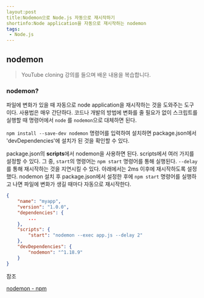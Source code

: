 ```yaml
---
layout:post
title:Nodemon으로 Node.js 자동으로 재시작하기
shortinfo:Node application을 자동으로 재시작하는 nodemon
tags:
 - Node.js
---
```




## nodemon

> YouTube cloning 강의를 들으며 배운 내용을 복습합니다.



### nodemon?

파일에 변화가 있을 때 자동으로 node application을 재시작하는 것을 도와주는 도구이다. 사용법은 매우 간단하다. 코드나 개발의 방법에 변화를 줄 필요가 없이 스크립트를 실행할 때 명령어에서  `node` 를 `nodemon`으로 대체하면 된다.  

 `npm install --save-dev nodemon`  명령어를 입력하여 설치하면  package.json에서 'devDependencies'에 설치가 된 것을 확인할 수 있다. 



package.json의 **scripts**에서 nodemon을 사용하면 된다. scripts에서 여러 가지를 설정할 수 있다. 그 중, `start`의 명령어는 `npm start` 명령어를 통해 실행된다.  `--delay` 를 통해 재시작하는 것을 지연시킬 수 있다. 아래에서는 2ms 이후에 재시작하도록 설정했다. nodemon 설치 후 package.json에서 설정한 후에 `npm start` 명령어를 실행하고 나면 파일에 변화가 생길 때마다 자동으로 재시작한다.

```json
{
    "name": "myapp",
    "version": "1.0.0",   
    "dependencies": {
        ...
    },
    "scripts": {
        "start": "nodemon --exec app.js --delay 2"
    },
    "devDependencies": {
        "nodemon": "^1.18.9"
    }
}

```



참조  

[nodemon - npm](https://www.npmjs.com/package/nodemon)
